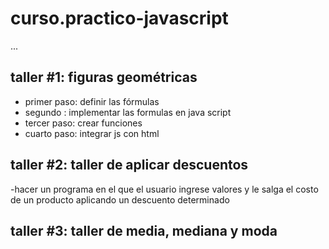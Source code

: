 # curso.practico-javascript

...

## taller #1: figuras geométricas

- primer paso: definir las fórmulas
- segundo : implementar las formulas en java script
- tercer paso: crear funciones
- cuarto paso: integrar js con html

## taller #2: taller de aplicar descuentos

-hacer un programa en el que el usuario ingrese valores y le salga el costo de un producto aplicando un descuento determinado

## taller #3: taller de media, mediana y moda
